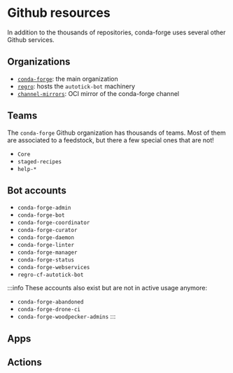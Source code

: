 # Github resources

In addition to the thousands of repositories, conda-forge uses several other Github services.

## Organizations

- [`conda-forge`](https://github.com/conda-forge): the main organization
- [`regro`](https://github.com/regro): hosts the `autotick-bot` machinery
- [`channel-mirrors`](https://github.com/channel-mirrors): OCI mirror of the conda-forge channel

## Teams

The `conda-forge` Github organization has thousands of teams.
Most of them are associated to a feedstock, but there a few special ones that are not!

- `Core`
- `staged-recipes`
- `help-*`

## Bot accounts

- `conda-forge-admin`
- `conda-forge-bot`
- `conda-forge-coordinator`
- `conda-forge-curator`
- `conda-forge-daemon`
- `conda-forge-linter`
- `conda-forge-manager`
- `conda-forge-status`
- `conda-forge-webservices`
- `regro-cf-autotick-bot`

:::info
These accounts also exist but are not in active usage anymore:

- `conda-forge-abandoned`
- `conda-forge-drone-ci`
- `conda-forge-woodpecker-admins`
  :::

## Apps

## Actions
